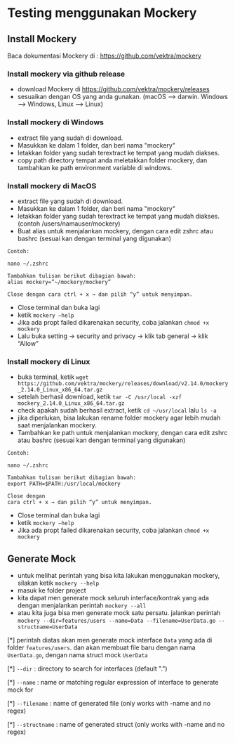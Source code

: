 # Testing menggunakan Mockery

## Install Mockery
Baca dokumentasi Mockery di : https://github.com/vektra/mockery

### Install mockery via github release
- download Mockery di https://github.com/vektra/mockery/releases
- sesuaikan dengan OS yang anda gunakan. (macOS --> darwin. Windows --> Windows, Linux --> Linux)

### Install mockery di Windows
- extract file yang sudah di download.
- Masukkan ke dalam 1 folder, dan beri nama "mockery" 
- letakkan folder yang sudah terextract ke tempat yang mudah diakses.
- copy path directory tempat anda meletakkan folder mockery, dan tambahkan ke path environment variable di windows. 

### Install mockery di MacOS
- extract file yang sudah di download.
- Masukkan ke dalam 1 folder, dan beri nama "mockery" 
- letakkan folder yang sudah terextract ke tempat yang mudah diakses. (contoh /users/namauser/mockery)
- Buat alias untuk menjalankan mockery, dengan cara edit zshrc atau bashrc (sesuai kan dengan terminal yang digunakan)
```
Contoh: 

nano ~/.zshrc

Tambahkan tulisan berikut dibagian bawah: 
alias mockery=”~/mockery/mockery”

Close dengan cara ctrl + x → dan pilih “y” untuk menyimpan.

```
- Close terminal dan buka lagi
- ketik `mockery –help`
- Jika ada propt failed dikarenakan security, coba jalankan `chmod +x mockery`
- Lalu buka setting → security and privacy → klik tab general → klik “Allow”

### Install mockery di Linux
- buka terminal, ketik `wget https://github.com/vektra/mockery/releases/download/v2.14.0/mockery_2.14.0_Linux_x86_64.tar.gz`
- setelah berhasil download, ketik `tar -C /usr/local -xzf mockery_2.14.0_Linux_x86_64.tar.gz`
- check apakah sudah berhasil extract, ketik `cd ~/usr/local` lalu `ls -a`
- jika diperlukan, bisa lakukan rename folder mockery agar lebih mudah saat menjalankan mockery.
- Tambahkan ke path untuk menjalankan mockery, dengan cara edit zshrc atau bashrc (sesuai kan dengan terminal yang digunakan)
```
Contoh: 

nano ~/.zshrc

Tambahkan tulisan berikut dibagian bawah: 
export PATH=$PATH:/usr/local/mockery

Close dengan 
cara ctrl + x → dan pilih “y” untuk menyimpan.

```
- Close terminal dan buka lagi
- ketik `mockery –help`
- Jika ada propt failed dikarenakan security, coba jalankan `chmod +x mockery`


## Generate Mock 
- untuk melihat perintah yang bisa kita lakukan menggunakan mockery, silakan ketik `mockery --help`
- masuk ke folder project
- kita dapat men generate mock seluruh interface/kontrak yang ada dengan menjalankan perintah `mockery --all`
- atau kita juga bisa men generate mock satu persatu. jalankan perintah `mockery --dir=features/users --name=Data --filename=UserData.go --structname=UserData`

[*] perintah diatas akan men generate mock interface `Data` yang ada di folder `features/users`. dan akan membuat file baru dengan nama `UserData.go`, dengan nama struct mock `UserData`

[*] `--dir` : directory to search for interfaces (default ".")

[*] `--name` : name or matching regular expression of interface to generate mock for

[*] `--filename` : name of generated file (only works with -name and no regex)

[*] `--structname` : name of generated struct (only works with -name and no regex)
